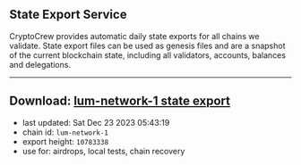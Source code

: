 ## State Export Service
CryptoCrew provides automatic daily state exports for all chains we validate. State export files can be used as genesis files and are a snapshot of the current blockchain state, including all validators, accounts, balances and delegations.

---
**Download: [lum-network-1 state export](https://dl.ccvalidators.com/SERVICE/lumnetwork/lum-network-1_export_10783338.json)**
---

- last updated: Sat Dec 23 2023 05:43:19
- chain id: `lum-network-1`
- export height: `10783338`
- use for: airdrops, local tests, chain recovery
